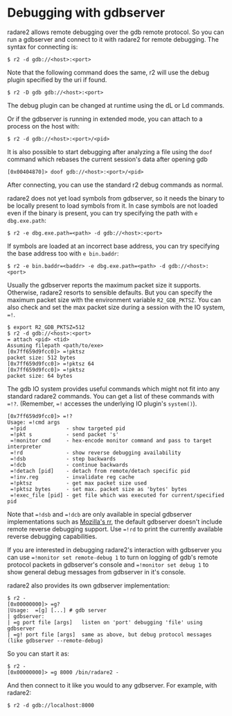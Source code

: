 # Debugging with gdbserver

radare2 allows remote debugging over the gdb remote protocol. So you can run a
gdbserver and connect to it with radare2 for remote debugging. The syntax for
connecting is:

```
$ r2 -d gdb://<host>:<port>
```

Note that the following command does the same, r2 will use the debug plugin specified by the uri if found.

```
$ r2 -D gdb gdb://<host>:<port>
```

The debug plugin can be changed at runtime using the dL or Ld commands.

Or if the gdbserver is running in extended mode, you can attach to a process on
the host with:

```
$ r2 -d gdb://<host>:<port>/<pid>
```

It is also possible to start debugging after analyzing a file using the `doof` command
which rebases the current session's data after opening gdb

```
[0x00404870]> doof gdb://<host>:<port>/<pid>
```

After connecting, you can use the standard r2 debug commands as normal.

radare2 does not yet load symbols from gdbserver, so it needs the binary to
be locally present to load symbols from it. In case symbols are not loaded even
if the binary is present, you can try specifying the path with `e dbg.exe.path`:

```
$ r2 -e dbg.exe.path=<path> -d gdb://<host>:<port>
```

If symbols are loaded at an incorrect base address, you can try specifying
the base address too with `e bin.baddr`:

```
$ r2 -e bin.baddr=<baddr> -e dbg.exe.path=<path> -d gdb://<host>:<port>
```

Usually the gdbserver reports the maximum packet size it supports. Otherwise,
radare2 resorts to sensible defaults. But you can specify the maximum packet
size with the environment variable `R2_GDB_PKTSZ`. You can also check and set
the max packet size during a session with the IO system, `=!`.

```
$ export R2_GDB_PKTSZ=512
$ r2 -d gdb://<host>:<port>
= attach <pid> <tid>
Assuming filepath <path/to/exe>
[0x7ff659d9fcc0]> =!pktsz
packet size: 512 bytes
[0x7ff659d9fcc0]> =!pktsz 64
[0x7ff659d9fcc0]> =!pktsz
packet size: 64 bytes
```

The gdb IO system provides useful commands which might not fit into any
standard radare2 commands. You can get a list of these commands with
`=!?`. (Remember, `=!` accesses the underlying IO plugin's `system()`).

```
[0x7ff659d9fcc0]> =!?
Usage: =!cmd args
 =!pid             - show targeted pid
 =!pkt s           - send packet 's'
 =!monitor cmd     - hex-encode monitor command and pass to target interpreter
 =!rd              - show reverse debugging availability
 =!dsb             - step backwards
 =!dcb             - continue backwards
 =!detach [pid]    - detach from remote/detach specific pid
 =!inv.reg         - invalidate reg cache
 =!pktsz           - get max packet size used
 =!pktsz bytes     - set max. packet size as 'bytes' bytes
 =!exec_file [pid] - get file which was executed for current/specified pid
```

Note that `=!dsb` and `=!dcb` are only available in special gdbserver implementations such
as [Mozilla's rr](https://github.com/mozilla/rr), the default gdbserver doesn't include
remote reverse debugging support.
Use `=!rd` to print the currently available reverse debugging capabilities.

If you are interested in debugging radare2's interaction with gdbserver you can use
`=!monitor set remote-debug 1` to turn on logging of gdb's remote protocol packets in
gdbserver's console and `=!monitor set debug 1` to show general debug messages from
gdbserver in it's console.

radare2 also provides its own gdbserver implementation:

```
$ r2 -
[0x00000000]> =g?
|Usage:  =[g] [...] # gdb server
| gdbserver:
| =g port file [args]   listen on 'port' debugging 'file' using gdbserver
| =g! port file [args]  same as above, but debug protocol messages (like gdbserver --remote-debug)
```

So you can start it as:

```
$ r2 -
[0x00000000]> =g 8000 /bin/radare2 -
```

And then connect to it like you would to any gdbserver. For example, with radare2:

```
$ r2 -d gdb://localhost:8000
```

